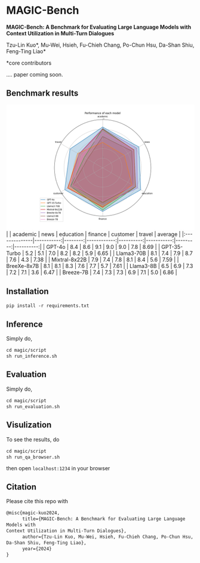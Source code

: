 # MAGIC-Bench

**MAGIC-Bench: A Benchmark for Evaluating Large Language Models with
Context Utilization in Multi-Turn Dialogues**

Tzu-Lin Kuo*, Mu-Wei, Hsieh,
Fu-Chieh Chang, Po-Chun Hsu, Da-Shan Shiu, Feng-Ting Liao*

*core contributors

.... paper coming soon.

## Benchmark results

![model_radar](./asset/model_radar.png)
|               |   academic |    news |   education |   finance |   customer |   travel |   average |
|:--------------|-----------:|--------:|------------:|----------:|-----------:|---------:|----------:|
| GPT-4o        |    8.4 | 8.6 |     9.1     |   9.0 |    9.0 |  7.8 |   8.69 |
| GPT-35-Turbo  |    5.2 | 5.1 |     7.0     |   8.2 |    8.2 |  5.9 |   6.65 |
| Llama3-70B    |    8.1     | 7.4 |     7.9     |   8.7 |    7.6 |  4.3 |   7.38 |
| Mixtral-8x22B |    7.9 | 7.4 |     7.8 |   8.1 |    8.4     |  5.6 |   7.59  |
| BreeXe-8x7B   |    8.1 | 8.1 |     8.3    |   7.6 |    7.7     |  5.7 |   7.61 |
| Llama3-8B     |    6.5     | 6.9 |     7.3     |   7.2 |    7.1 |  3.6 |   6.47 |
| Breeze-7B     |    7.4     | 7.3 |     7.3 |   6.9 |    7.1 |  5.0 |   6.86 |

## Installation
```
pip install -r requirements.txt
```

## Inference
Simply do,
```
cd magic/script
sh run_inference.sh
```

## Evaluation
Simply do,
```
cd magic/script
sh run_evaluation.sh
```

## Visulization
To see the results, do
```
cd magic/script
sh run_qa_browser.sh
```
then open `localhost:1234` in your browser



## Citation
Please cite this repo with
```
@misc{magic-kuo2024,
      title={MAGIC-Bench: A Benchmark for Evaluating Large Language Models with
Context Utilization in Multi-Turn Dialogues},
      author={Tzu-Lin Kuo, Mu-Wei, Hsieh, Fu-Chieh Chang, Po-Chun Hsu, Da-Shan Shiu, Feng-Ting Liao},
      year={2024}
}
```
